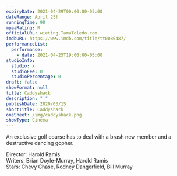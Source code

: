 ```yaml
---
expiryDate: 2021-04-29T00:00:00-05:00
dateRange: April 25!
runningTime: 98
mpaaRating: R
officialURL: wieting.TamaToledo.com
imdbURL: https://www.imdb.com/title/tt0080487/
performanceList:
  performance:
    - date: 2021-04-25T19:00:00-05:00
studioInfo:
  studio: x
  studioFee: 0
  studioPercentage: 0
draft: false
showFormat: null
title: Caddyshack
description: " "
publishDate: 2020/03/15
shortTitle: Caddyshack
oneSheet: /img/caddyshack.png
showType: Cinema
---
```

An exclusive golf course has to deal with a brash new member and a destructive dancing gopher.  

Director: Harold Ramis  
Writers: Brian Doyle-Murray, Harold Ramis  
Stars: Chevy Chase, Rodney Dangerfield, Bill Murray 
